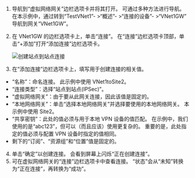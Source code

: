 1. 导航到“虚拟网络网关”边栏选项卡并将其打开。 可通过多种方法进行导航。 在本示例中，通过转到“TestVNet1”- >“概述”- >“连接的设备”- >“VNet1GW” 导航到网关“VNet1GW”。
2. 在 VNet1GW 的边栏选项卡上，单击“连接”。 在“连接”边栏选项卡顶部，单击“+添加”打开“添加连接”边栏选项卡。

    ![创建站点到站点连接](./media/vpn-gateway-add-site-to-site-connection-s2s-rm-portal-include/connection1.png)

3. 在“添加连接”边栏选项卡上，填写用于创建连接的相关值。

  - “名称”：命名连接。 此示例中使用 VNet1toSite2。
  - “连接类型”：选择“站点到站点(IPSec)”。
  - “虚拟网络网关”：由于要从此网关连接，因此该值是固定的。
  - “本地网络网关”：单击“选择本地网络网关”并选择要使用的本地网络网关。 本示例中使用 Site2。
  - “共享密钥”：此处的值必须与用于本地 VPN 设备的值匹配。 在示例中，我们使用的是“abc123”，但可以（而且应该）使用更复杂的。 重要的是，此处指定的值必须与配置 VPN 设备时指定的值相同。
  - 剩下的“订阅”、“资源组”和“位置”值是固定的。

4. 单击“确定”以创建连接。 会看到屏幕上闪烁“正在创建连接”。
5. 可在虚拟网络网关的“连接”边栏选项卡中查看连接。 “状态”会从“未知”转换为“正在连接”，再转换为“成功”。